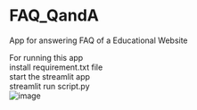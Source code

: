 # FAQ_QandA
App for answering FAQ of a Educational Website

For running this app <br />
install requirement.txt file <br />
start the streamlit app <br />
streamlit run script.py <br />
![image](https://github.com/sarkarbiswajit/FAQ_QandA/assets/101525369/24043d97-ff16-425d-a07f-8f3883cea21e)

